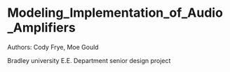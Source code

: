 # Modeling_Implementation_of_Audio_Amplifiers

Authors: Cody Frye, Moe Gould 


Bradley university E.E. Department senior design project 
